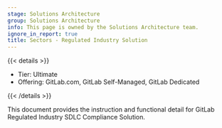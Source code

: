 ```yaml
---
stage: Solutions Architecture
group: Solutions Architecture
info: This page is owned by the Solutions Architecture team.
ignore_in_report: true
title: Sectors - Regulated Industry Solution
---
```


{{< details >}}

- Tier: Ultimate
- Offering: GitLab.com, GitLab Self-Managed, GitLab Dedicated

{{< /details >}}

This document provides the instruction and functional detail for GitLab Regulated Industry SDLC Compliance Solution.

<!--
Note: This page is not in the Global Navigation as it does not contain any content.
When the content is added, you can remove `ignore_in_report: true` from the frontmatter
at the top of the page. Then add it to the navigation: https://docs.gitlab.com/development/documentation/site_architecture/global_nav/#add-a-navigation-entry
-->
